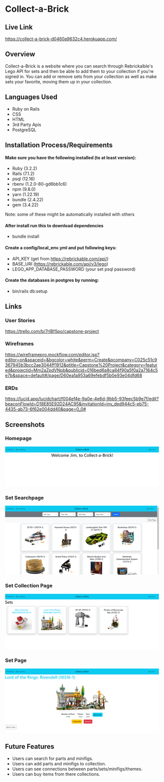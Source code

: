 # Collect-a-Brick

## Live Link
https://collect-a-brick-d0460a9632c4.herokuapp.com/

## Overview
Collect-a-Brick is a website where you can search through Rebrickalble's Lego API for sets and then be able to add them to your collection if you're signed in. You can add or remove sets from your collection as well as make sets your favorite, moving them up in your collection.

## Languages Used
- Ruby on Rails
- CSS
- HTML
- 3rd Party Apis
- PostgreSQL

## Installation Process/Requirements
#### Make sure you have the following installed (to at least version):
- Ruby (3.2.2)
- Rails (7.1.2)
- psql (12.16)
- rbenv (1.2.0-80-gd6bb1c6)
- npm (9.8.0)
- yarn (1.22.19)
- bundle (2.4.22)
- gem (3.4.22)

Note: some of these might be automatically installed with others

#### After install run this to download dependencies
- bundle install

#### Create a config/local_env.yml and put following keys:
- API_KEY (get from https://rebrickable.com/api/)
- BASE_URI (https://rebrickable.com/api/v3/lego)
- LEGO_APP_DATABASE_PASSWORD (your set psql password)

#### Create the databases in postgres by running:
- bin/rails db:setup

## Links
### User Stories
https://trello.com/b/7rIBfSpo/capstone-project

### Wireframes
https://wireframepro.mockflow.com/editor.jsp?editor=on&spaceid=&bgcolor=white&perm=Create&pcompany=C025c51c9367945b3bcc2ae3044ff1912&ptitle=Capstone%20Project&category=featured&projectid=Mm2aZpdVNpb&publicid=016bed6a8ca84f90a5f0a2a7164c5e7b&space=default#/page/D60ea1a953a69efebdf5b0e93e04dfd68

### ERDs
https://lucid.app/lucidchart/f004ef4e-9a0e-4e6d-9bb5-93feec5b9e7f/edit?beaconFlowId=D18E85E92D24AC95&invitationId=inv_ded944c5-eb75-4435-ab73-6f62e004dd40&page=0_0#

## Screenshots

### Homepage
<img src="app/assets/images/Home.png">

### Set Searchpage
<img src="app/assets/images/Set_Search.png">

### Set Collection Page
<img src="app/assets/images/Set_Collection.png">

### Set Page
<img src="app/assets/images/Set.png">

## Future Features
- Users can search for parts and minifigs.
- Users can add parts and minifigs to collection.
- Users can see connections between parts/sets/minifigs/themes.
- Users can buy items from there collections.